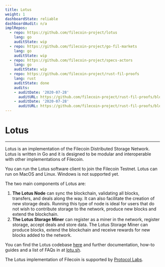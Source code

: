 ```yaml
---
title: Lotus
weight: 1
dashboardState: reliable
dashboardAudit: n/a
implRepos: 
  - repo: https://github.com/filecoin-project/lotus
    lang: go
    auditState: wip
  - repo: https://github.com/filecoin-project/go-fil-markets
    lang: go
    auditState: wip
  - repo: https://github.com/filecoin-project/specs-actors
    lang: go
    auditState: wip
  - repo: https://github.com/filecoin-project/rust-fil-proofs
    lang: rust
    auditState: done
    audits:
    - auditDate: '2020-07-28'
      auditURL: https://github.com/filecoin-project/rust-fil-proofs/blob/master/audits/protocolai-audit-20200728.pdf
    - auditDate: '2020-07-28'
      auditURL: https://github.com/filecoin-project/rust-fil-proofs/blob/4a07a868d077f5926b23c3f913f99d8b46b8cebc/audits/Sigma-Prime-Protocol-Labs-Filecoin-Proofs-Security-Review-v2.1.pdf
---
```


# Lotus
---

Lotus is an implementation of the Filecoin Distributed Storage Network. Lotus is written in Go and it is designed to be modular and interoperable with other implementations of Filecoin.

You can run the Lotus software client to join the Filecoin Testnet. Lotus can run on MacOS and Linux. Windows is not supported yet.

The two main components of Lotus are:
1. **The Lotus Node** can sync the blockchain, validating all blocks, transfers, and deals along the way. It can also facilitate the creation of new storage deals. Running this type of node is ideal for users that do not wish to contribute storage to the network, produce new blocks and extend the blockchain.
2. **The Lotus Storage Miner** can register as a miner in the network, register storage, accept deals and store data. The Lotus Storage Miner can produce blocks, extend the blockchain and receive rewards for new blocks added to the network.

You can find the Lotus codebase [here](https://github.com/filecoin-project/lotus) and further documentation, how-to guides and a list of FAQs in at [lotu.sh](https://lotu.sh).

The Lotus implementation of Filecoin is supported by [Protocol Labs](https://protocol.ai/).
